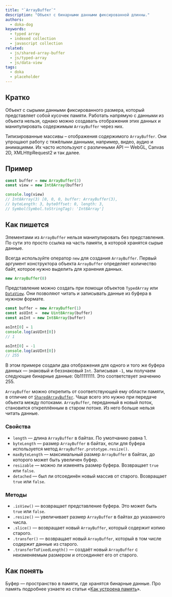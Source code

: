 ```yaml
---
title: "`ArrayBuffer`"
description: "Объект с бинарными данными фиксированной длинны."
authors:
  - doka-dog
keywords:
  - typed array
  - indexed collection
  - javascript collection
related:
  - js/shared-array-buffer
  - js/typed-array
  - js/data-view
tags:
  - doka
  - placeholder
---
```


## Кратко

Объект с сырыми данными фиксированного размера, который представляет собой кусочек памяти. Работать напрямую с данными из объекта нельзя, однако можно создавать отображения этих данных и манипулировать содержимым `ArrayBuffer` через них.

Типизированные массивы – отображения содержимого `ArrayBuffer`. Они упрощают работу с тяжёлыми данными, например, видео, аудио и анимациями. Их часто используют с различными API — WebGL, Canvas 2D, XMLHttpRequest2 и так далее.

## Пример

```js
const buffer = new ArrayBuffer(3)
const view = new Int8Array(buffer)

console.log(view)
// Int8Array(3) [0, 0, 0, buffer: ArrayBuffer(3),
// byteLength: 3, byteOffset: 0, length: 3,
// Symbol(Symbol.toStringTag): 'Int8Array']
```

## Как пишется

Элементами из `ArrayBuffer` нельзя манипулировать без представления. По сути это просто ссылка на часть памяти, в которой хранятся сырые данные.

Всегда используйте оператор `new` для создания `ArrayBuffer`. Первый аргумент конструктора объекта `ArrayBuffer` определяет количество байт, которое нужно выделить для хранения данных.

```js
new ArrayBuffer(8)
```

Представление можно создать при помощи объектов `TypedArray` или [`DataView`](/js/data-view/). Они позволяют читать и записывать данные из буфера в нужном формате.

```js
const buffer = new ArrayBuffer(1)
const asUInt =  new Uint8Array(buffer)
const asInt = new Int8Array(buffer)

asInt[0] = 1
console.log(asUInt[0])
// 1

asInt[0] = -1
console.log(asUInt[0])
// 255
```

В этом примере создали два отображения для одного и того же буфера данных — знаковый и беззнаковый `Int`. Записывая `-1`, мы получаем следующие бинарные данные: 0b11111111. Это соответствует значению 255.

`ArrayBuffer` можно открепить от соответствующей ему области памяти, в отличие от [`SharedArrayBuffer`](/js/shared-array-buffer/). Чаще всего это нужно при передаче объекта между потоками. `ArrayBuffer`, переданный в новый поток, становится откреплённым в старом потоке. Из него больше нельзя читать данные.

### Свойства

- `length` — длина `ArrayBuffer` в байтах. По умолчанию равна 1.
- `byteLength` — размер `ArrayBuffer` в байтах, если для буфера используется метод `ArrayBuffer.prototype.resize()`.
- `maxByteLength` — максимальный размер `ArrayBuffer` в байтах, до которого может быть увеличен буфер.
- `resizable` — можно ли изменять размер буфера. Возвращает `true` или `false`.
- `detached` — был ли отсоединён новый массив от старого. Возвращает `true` или `false`.

### Методы

- `.isView()` — возвращает представление буфера. Это может быть `true` или `false`.
- `.resize()` — увеличивает размер `ArrayBuffer` в байтах до указанного числа.
- `.slice()` — возвращает новый `ArrayBuffer`, который содержит копию старого.
- `.transfer()` — возвращает новый `ArrayBuffer`, который в том числе содержит данные из старого.
- `.transferToFixedLength()` — создаёт новый `ArrayBuffer` с неизменяемым размером и отсоединяет его от старого.

## Как понять

Буфер — пространство в памяти, где хранятся бинарные данные. Про память подробнее узнаете из статьи «[Как устроена память](/tools/trivial-memory-model/)».
